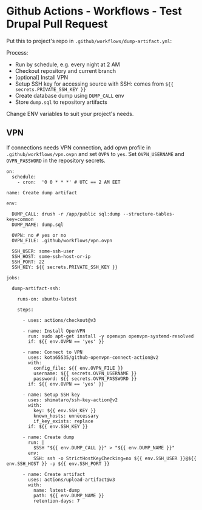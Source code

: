# Github Actions - Workflows - Test Drupal Pull Request

Put this to project's repo in `.github/workflows/dump-artifact.yml`:

Process:

- Run by schedule, e.g. every night at 2 AM
- Checkout repository and current branch
- [optional] Install VPN
- Setup SSH key for accessing source with SSH: comes from `${{ secrets.PRIVATE_SSH_KEY }}`
- Create database dump using `DUMP_CALL` env
- Store `dump.sql` to repository artifacts

Change ENV variables to suit your project's needs.

## VPN

If connections needs VPN connection, add opvn profile in `.github/workflows/vpn.ovpn` and set `OVPN` to `yes`.
Set `OVPN_USERNAME` and `OVPN_PASSWORD` in the repository secrets.

```
on:
  schedule:
    - cron:  '0 0 * * *' # UTC == 2 AM EET

name: Create dump artifact

env:

  DUMP_CALL: drush -r /app/public sql:dump --structure-tables-key=common
  DUMP_NAME: dump.sql

  OVPN: no # yes or no
  OVPN_FILE: .github/workflows/vpn.ovpn

  SSH_USER: some-ssh-user
  SSH_HOST: some-ssh-host-or-ip
  SSH_PORT: 22
  SSH_KEY: ${{ secrets.PRIVATE_SSH_KEY }}

jobs:

  dump-artifact-ssh:

    runs-on: ubuntu-latest

    steps:

      - uses: actions/checkout@v3

      - name: Install OpenVPN
        run: sudo apt-get install -y openvpn openvpn-systemd-resolved
        if: ${{ env.OVPN == 'yes' }}

      - name: Connect to VPN
        uses: kota65535/github-openvpn-connect-action@v2
        with:
          config_file: ${{ env.OVPN_FILE }}
          username: ${{ secrets.OVPN_USERNAME }}
          password: ${{ secrets.OVPN_PASSWORD }}
        if: ${{ env.OVPN == 'yes' }}

      - name: Setup SSH key
        uses: shimataro/ssh-key-action@v2
        with:
          key: ${{ env.SSH_KEY }}
          known_hosts: unnecessary
          if_key_exists: replace
        if: ${{ env.SSH_KEY }}

      - name: Create dump
        run: |
          $SSH "${{ env.DUMP_CALL }}" > "${{ env.DUMP_NAME }}"
        env:
          SSH: ssh -o StrictHostKeyChecking=no ${{ env.SSH_USER }}@${{ env.SSH_HOST }} -p ${{ env.SSH_PORT }}

      - name: Create artifact
        uses: actions/upload-artifact@v3
        with:
          name: latest-dump
          path: ${{ env.DUMP_NAME }}
          retention-days: 7

```

